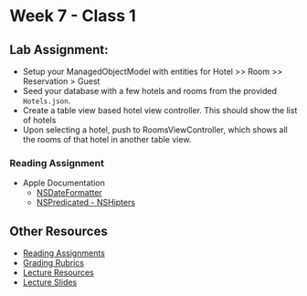 # Week 7 - Class 1  
## Lab Assignment:  
* Setup your ManagedObjectModel with entities for Hotel >> Room >> Reservation > Guest  
* Seed your database with a few hotels and rooms from the provided `Hotels.json`.  
* Create a table view based hotel view controller. This should show the list of hotels  
* Upon selecting a hotel, push to RoomsViewController, which shows all the rooms of that hotel in another table view.  

### Reading Assignment  
* Apple Documentation  
  * [NSDateFormatter](https://developer.apple.com/library/mac/documentation/Cocoa/Reference/Foundation/Classes/NSDateFormatter_Class/)  
  * [NSPredicated - NSHipters](http://nshipster.com/nspredicate/)  

## Other Resources  
* [Reading Assignments](../../Resources/ra-grading-standard/)  
* [Grading Rubrics](../../Resources/)  
* [Lecture Resources](lecture/)  
* [Lecture Slides](https://www.icloud.com/keynote/0005t6TSbbUEfw8Mme0uKA_mQ#Week8_Day1)  
